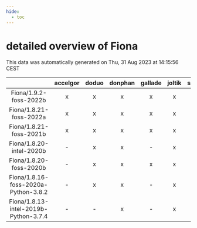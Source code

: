 ```yaml
---
hide:
  - toc
---
```


detailed overview of Fiona
==========================


This data was automatically generated on Thu, 31 Aug 2023 at 14:15:56 CEST  

| |accelgor|doduo|donphan|gallade|joltik|skitty|swalot|victini|
| :---: | :---: | :---: | :---: | :---: | :---: | :---: | :---: | :---: |
|Fiona/1.9.2-foss-2022b|x|x|x|x|x|x|x|x|
|Fiona/1.8.21-foss-2022a|x|x|x|x|x|x|x|x|
|Fiona/1.8.21-foss-2021b|x|x|x|x|x|x|x|x|
|Fiona/1.8.20-intel-2020b|-|x|x|-|x|x|x|x|
|Fiona/1.8.20-foss-2020b|-|x|x|x|x|x|x|x|
|Fiona/1.8.16-foss-2020a-Python-3.8.2|-|x|x|-|x|x|x|x|
|Fiona/1.8.13-intel-2019b-Python-3.7.4|-|-|x|-|x|x|-|x|
